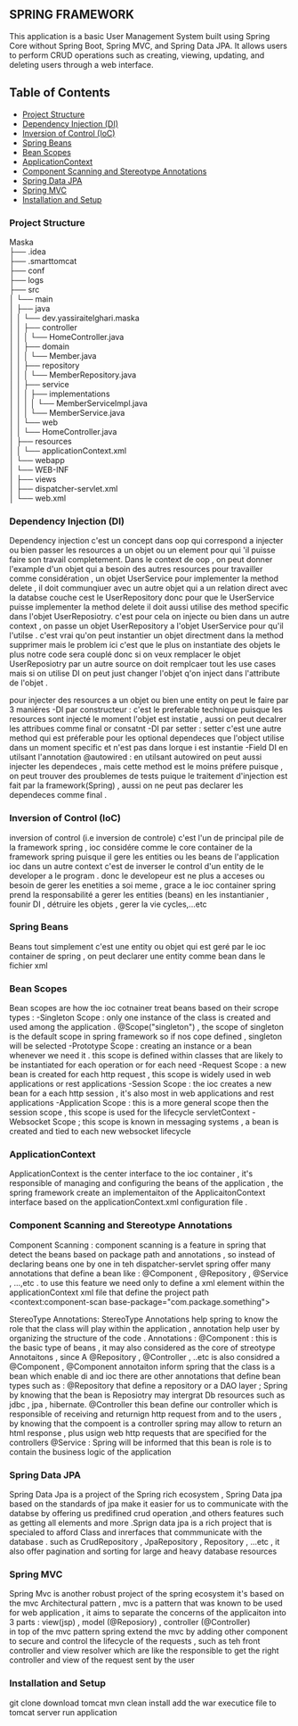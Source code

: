 ## SPRING FRAMEWORK

This application is a basic User Management System
built using Spring Core without Spring Boot,
Spring MVC, and Spring Data JPA. It allows users to perform CRUD operations
such as creating, viewing, updating, and deleting users through a web interface.

## Table of Contents
- [Project Structure](#project-structure)
- [Dependency Injection (DI)](#dependency-injection-di)
- [Inversion of Control (IoC)](#inversion-of-control-ioc)
- [Spring Beans](#spring-beans)
- [Bean Scopes](#bean-scopes)
- [ApplicationContext](#applicationcontext)
- [Component Scanning and Stereotype Annotations](#component-scanning-and-stereotype-annotations)
- [Spring Data JPA](#spring-data-jpa)
- [Spring MVC](#spring-mvc)
- [Installation and Setup](#installation-and-setup)

### Project Structure
Maska<br>
├── .idea<br>
├── .smarttomcat<br>
├── conf<br>
├── logs<br>
├── src<br>
│   └── main<br>
│       ├── java<br>
│       │   └── dev.yassiraitelghari.maska<br>
│       │       ├── controller<br>
│       │       │   └── HomeController.java<br>
│       │       ├── domain<br>
│       │       │   └── Member.java          
│       │       ├── repository<br>
│       │       │   └── MemberRepository.java  
│       │       ├── service<br>
│       │       │   ├── implementations<br>
│       │       │   │   └── MemberServiceImpl.java<br>
│       │       │   └── MemberService.java      
│       │       └── web<br>
│       │           └── HomeController.java  
│       ├── resources<br>
│       │   └── applicationContext.xml       
│       └── webapp<br>
│           └── WEB-INF<br>
│               ├── views<br>
│               ├── dispatcher-servlet.xml       
│               └── web.xml<br>                     

### Dependency Injection (DI)

Dependency injection c'est un concept dans oop qui correspond a injecter ou bien passer les resources a un objet ou un element pour qui 'il puisse faire son travail completement.
Dans le context de oop , on peut donner l'example d'un objet qui a besoin des autres resources pour travailler 
comme considération ,  un objet UserService pour implementer la method delete ,  il doit communqiuer avec un autre objet qui a un relation direct avec la databse couche cest le UserRepository 
donc pour que le UserService puisse implementer  la method delete il doit aussi utilise des method specific dans l'objet UserReposiotry. 
c'est pour cela on injecte ou bien dans un autre context , on passe un objet UserRepository a l'objet UserService  pour qu'il l'utilse . 
c'est vrai qu'on peut instantier un objet directment dans la method supprimer mais le problem ici c'est que le plus on instantiate des objets le plus notre code sera couplé donc si on veux remplacer le objet UserReposiotry par un autre source on doit remplcaer tout les use cases mais si on utilise DI on peut just changer l'objet q'on inject dans l'attribute de l'objet .

pour injecter des resources a un objet ou bien une entity on peut le faire par 3 maniéres 
-DI par constructeur : c'est le preferable technique puisque les resources sont injecté le moment l'objet est instatie , aussi on peut decalrer les attribues comme final or consatnt
-DI par setter : setter c'est une autre method qui est préferable pour les optional dependeces que l'object utilise dans un moment specific et n'est pas dans lorque i est instantie
-Field DI en utilsant l'annotation @autowired : en utilsant autowired on peut aussi injecter les dependeces , mais cette method est le moins préfere puisque , on peut trouver des proublemes de tests puique le traitement d'injection est fait par la framework(Spring) , aussi on ne peut pas declarer les dependeces comme final .



### Inversion of Control (IoC)
inversion of control (i.e inversion de controle) c'est l'un de principal pile de la framework spring , ioc considére comme le core container de la framework spring puisque il gere les entities ou les beans de l'application 
ioc dans un autre context c'est de inverser le control d'un entity de le developer a le program . donc le developeur est ne plus a acceses ou besoin de gerer les enetities a soi meme , grace a le ioc container spring 
prend la responsabilité a gerer les entities (beans) en les instantianier , founir DI , détruire les objets , gerer la vie cycles,...etc 
### Spring Beans
Beans tout simplement c'est une entity ou objet qui est geré par le ioc container de spring , on peut declarer une entity comme bean dans le fichier xml 
### Bean Scopes
Bean scopes are how the ioc cotnainer treat beans based on their scrope types : 
-Singleton Scope :  only one instance of the class is created and used among the application . @Scope("singleton") , the scope of singleton is the default scope in spring framework so if nos cope defined , singleton will be selected
-Prototype Scope : creating an instance or a bean whenever we need it . this scope is defined within classes that are likely to be instantiated for each operation or for each need
-Request Scope : a new bean is created for each http request , this scope is widely used in web applications or rest applications
-Session Scope : the ioc creates a new bean for a each http session , it's also most in web applications and rest applications 
-Application Scope : this is a more general scope then the session scope , this scope is used for the lifecycle servletContext
-Websocket Scope ; this scope is known in messaging systems  , a bean is created and tied to each new websocket lifecycle
### ApplicationContext
ApplicationContext is the center interface to the ioc container , it's responsible of managing and configuring the beans of the application ,  the spring framework create an implementaiton of the ApplicaitonContext interface based on the applicationContext.xml configuration file .
### Component Scanning and Stereotype Annotations


Component Scanning : 
component scanning is a feature in spring that detect the beans based on package path and annotations , so instead of declaring beans one by one in teh dispatcher-servlet 
spring offer many annotations that define a bean like : @Component , @Repository , @Service , ...,etc . 
to use this feature we need only to define a xml element within the applicationContext xml file that define the project path 
<context:component-scan base-package="com.package.something">

StereoType Annotations:
StereoType Annotations help spring to know the role that the class will play within the application , annotation help user by organizing the structure of the code .
Annotations : 
@Component : 
this is the basic type of beans , it may also considered as the core of streotype Annotaitons , since A @Repository , @Controller , ..etc is also considred a @Component , @Component annotaiton inform spring that the class is a bean which enable di and ioc 
there are  other annotations that define bean types such as : 
@Repository that define a repository or a DAO layer ; Spring by knowing that the bean is Reposiotry may intergrat Db resources such as jdbc , jpa , hibernate.
@Controller this bean define our controller which is responsible of receiving and returnign http request from and to the users , by knowing that the compoent is a controller spring may allow to return an html response , plus usign web http requests that are specified for the controllers
@Service : Spring will be informed that this bean is role is to contain the business logic of the application 

### Spring Data JPA
Spring Data Jpa is a project of the Spring rich ecosystem , Spring Data jpa based on the standards of jpa make it easier for us to communicate with the databse by offering us predifined crud operation ,and others features such as getting all elements and more .Sprign data jpa is a rich project that is specialed to afford Class and inrerfaces that commmunicate with the database . such as CrudRepository  , JpaRepository , Repository , ...etc , it also offer pagination and sorting for large and heavy database resources
### Spring MVC
Spring Mvc is another robust project of the spring ecosystem it's based on the mvc Architectural pattern , mvc is a pattern that was known to be used for web application  , it aims to separate the concerns of the applicaiton into 3 parts : view(jsp) , model (@Reposiory) , controller (@Controller)  
in top of the mvc pattern spring extend the mvc by adding other component to secure and control the lifecycle of the requests , such as teh front controller and view resolver which are like the responsible to get the right controller and view of the request sent by the user
### Installation and Setup
git clone 
download tomcat 
mvn clean install 
add the war executice file to tomcat server 
run application
